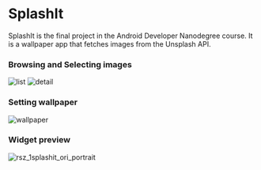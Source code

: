 # SplashIt

SplashIt is the final project in the Android Developer Nanodegree course. It is a wallpaper app that fetches images from the Unsplash API.

### Browsing and Selecting images
![list](https://user-images.githubusercontent.com/5392993/56869358-5ee25d80-6a1d-11e9-80b8-b20a0b2fa04f.jpg)  ![detail](https://user-images.githubusercontent.com/5392993/56869357-5ee25d80-6a1d-11e9-833a-9eae8c03a21a.jpg)

### Setting wallpaper

![wallpaper](https://user-images.githubusercontent.com/5392993/56869359-5f7af400-6a1d-11e9-84a7-bcf2af57fb5d.jpg)

### Widget preview

![rsz_1splashit_ori_portrait](https://user-images.githubusercontent.com/5392993/56869571-ec26b180-6a1f-11e9-9cab-503f30b43536.png)
